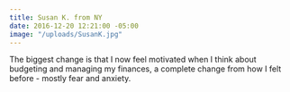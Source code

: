 ```yaml
---
title: Susan K. from NY
date: 2016-12-20 12:21:00 -05:00
image: "/uploads/SusanK.jpg"
---
```


The biggest change is that I now feel motivated when I think about budgeting and managing my finances, a complete change from how I felt before - mostly fear and anxiety.